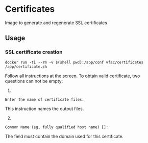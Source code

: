 # Certificates

Image to generate and regenerate SSL certificates

## Usage

### SSL certificate creation

```
docker run -ti --rm -v $(shell pwd):/app/conf vfac/certificates /app/certificate.sh
```

Follow all instructions at the screen.
To obtain valid certificate, two questions can not be empty:

1.

```
Enter the name of certificate files:
```

This instruction names the output files.

2.

```
Common Name (eg, fully qualified host name) []:
```

The field must contain the domain used for this certificate.
